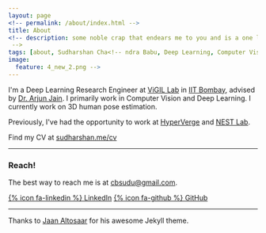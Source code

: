 ```yaml
---
layout: page
<!-- permalink: /about/index.html -->
title: About
<!-- description: some noble crap that endears me to you and is a one line SOP (chuck if too hard)
 -->
tags: [about, Sudharshan Cha<!-- ndra Babu, Deep Learning, Computer Vision, Research Engineer, NIT Trichy, IIT Bombay]  
image:
  feature: 4_new_2.png -->
---
```


I'm a Deep Learning Research Engineer at [ViGIL Lab](https://www.cse.iitb.ac.in/vigil/doku.php) in [IIT Bombay](http://www.iitb.ac.in/), advised by [Dr. Arjun Jain](https://www.cse.iitb.ac.in/~ajain/). I primarily work in Computer Vision and Deep Learning. I currently work on 3D human pose estimation.

Previously, I've had the opportunity to work at [HyperVerge](http://hyperverge.co/) and [NEST Lab](https://www.nestlab.net/doku.php/start). 

Find my CV at [sudharshan.me/cv]() 

---

### Reach!

The best way to reach me is at [cbsudu@gmail.com](mailto:cbsudu@gmail.com).

[{% icon fa-linkedin %} LinkedIn](https://www.linkedin.com/in/cbsudux)
[{% icon fa-github %} GitHub](https://github.com/cbsudux)

---

Thanks to [Jaan Altosaar](https://jaan.io/) for his awesome Jekyll theme.






